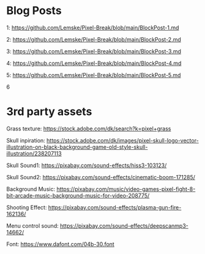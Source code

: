 # Blog Posts

1: https://github.com/Lemske/Pixel-Break/blob/main/BlockPost-1.md

2: https://github.com/Lemske/Pixel-Break/blob/main/BlockPost-2.md

3: https://github.com/Lemske/Pixel-Break/blob/main/BlockPost-3.md

4: https://github.com/Lemske/Pixel-Break/blob/main/BlockPost-4.md

5: https://github.com/Lemske/Pixel-Break/blob/main/BlockPost-5.md

6

# 3rd party assets

Grass texture: https://stock.adobe.com/dk/search?k=pixel+grass

Skull inpiration: https://stock.adobe.com/dk/images/pixel-skull-logo-vector-illustration-on-black-background-game-old-style-skull-illustration/238207113

Skull Sound1: https://pixabay.com/sound-effects/hiss3-103123/

Skull Sound2: https://pixabay.com/sound-effects/cinematic-boom-171285/

Background Music: https://pixabay.com/music/video-games-pixel-fight-8-bit-arcade-music-background-music-for-video-208775/

Shooting Effect: https://pixabay.com/sound-effects/plasma-gun-fire-162136/

Menu control sound: https://pixabay.com/sound-effects/deepscanmp3-14662/

Font: https://www.dafont.com/04b-30.font
